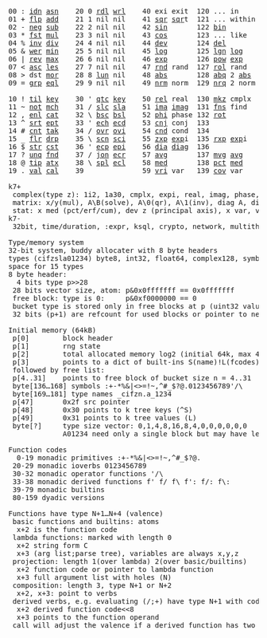 <pre>
00 : <a href="../../blob/master/k.go#L722">idn</a> <a href="../../blob/master/k.go#L3851">asn</a>    20 0 <a href="../../blob/master/k.go#L3503">rdl</a> <a href="../../blob/master/k.go#L3507">wrl</a>    40 exi exit  120 ... in       60 <a href="../../blob/master/k.go#L4143">prm</a>  140
01 + <a href="../../blob/master/k.go#L723">flp</a> <a href="../../blob/master/k.go#L1888">add</a>    21 1 nil nil    41 <a href="../../blob/master/k.go#L1694">sqr</a> <a href="../../blob/master/k.go#L1694">sqr</a>t  121 ... within   61      141
02 - <a href="../../blob/master/k.go#L762">neg</a> <a href="../../blob/master/k.go#L1889">sub</a>    22 2 nil nil    42 <a href="../../blob/master/k.go#L1697">sin</a>       122 <a href="../../blob/master/k.go#L3727">bin</a>          62      142
03 * <a href="../../blob/master/k.go#L765">fst</a> <a href="../../blob/master/k.go#L1890">mul</a>    23 3 nil nil    43 <a href="../../blob/master/k.go#L1700">cos</a>       123 ... like     63      143
04 % <a href="../../blob/master/k.go#L803">inv</a> <a href="../../blob/master/k.go#L1891">div</a>    24 4 nil nil    44 <a href="../../blob/master/k.go#L4740">dev</a>       124 <a href="../../blob/master/k.go#L4110">del</a>          64      144
05 & <a href="../../blob/master/k.go#L806">wer</a> <a href="../../blob/master/k.go#L1892">min</a>    25 5 nil nil    45 <a href="../../blob/master/k.go#L1718">log</a>       125 <a href="../../blob/master/k.go#L1897">lgn</a> <a href="../../blob/master/k.go#L1718">log</a>      65      145
06 | <a href="../../blob/master/k.go#L830">rev</a> <a href="../../blob/master/k.go#L1893">max</a>    26 6 nil nil    46 <a href="../../blob/master/k.go#L1721">exp</a>       126 <a href="../../blob/master/k.go#L1900">pow</a> <a href="../../blob/master/k.go#L1721">exp</a>      66      146
07 < <a href="../../blob/master/k.go#L861">asc</a> <a href="../../blob/master/k.go#L1894">les</a>    27 7 nil nil    47 <a href="../../blob/master/k.go#L4229">rnd</a> rand  127 <a href="../../blob/master/k.go#L4180">rol</a> rand     67      147
08 > dst <a href="../../blob/master/k.go#L1895">mor</a>    28 8 <a href="../../blob/master/k.go#L3513">lun</a> nil    48 <a href="../../blob/master/k.go#L1703">abs</a>       128 <a href="../../blob/master/k.go#L1711">abq</a> 2 <a href="../../blob/master/k.go#L1703">abs</a>    68      148
09 = <a href="../../blob/master/k.go#L879">grp</a> <a href="../../blob/master/k.go#L1896">eql</a>    29 9 nil nil    49 <a href="../../blob/master/k.go#L4317">nrm</a> norm  129 <a href="../../blob/master/k.go#L4318">nrq</a> 2 norm   69      149
                                                                          
10 ! <a href="../../blob/master/k.go#L908">til</a> <a href="../../blob/master/k.go#L1941">key</a>    30 ' <a href="../../blob/master/k.go#L3083">qtc</a> <a href="../../blob/master/k.go#L1941">key</a>    50 <a href="../../blob/master/k.go#L1724">rel</a> real  130 <a href="../../blob/master/k.go#L4663">mkz</a> cmplx    70      150
11 ~ <a href="../../blob/master/k.go#L969">not</a> <a href="../../blob/master/k.go#L1975">mch</a>    31 / <a href="../../blob/master/k.go#L3084">slc</a> <a href="../../blob/master/k.go#L3081">sla</a>    51 <a href="../../blob/master/k.go#L1725">ima</a> <a href="../../blob/master/k.go#L1725">ima</a>g  131 <a href="../../blob/master/k.go#L2451">fns</a> find     71      151
12 , <a href="../../blob/master/k.go#L988">enl</a> <a href="../../blob/master/k.go#L2020">cat</a>    32 \ <a href="../../blob/master/k.go#L3085">bsc</a> <a href="../../blob/master/k.go#L3082">bsl</a>    52 <a href="../../blob/master/k.go#L1726">phi</a> phase 132 <a href="../../blob/master/k.go#L2216">rot</a>          72      152
13 ^ <a href="../../blob/master/k.go#L1006">srt</a> <a href="../../blob/master/k.go#L2128">ept</a>    33 ' <a href="../../blob/master/k.go#L3092">ech</a> <a href="../../blob/master/k.go#L3118">ecd</a>    53 <a href="../../blob/master/k.go#L1754">cnj</a> conj  133              73      153
14 # <a href="../../blob/master/k.go#L1007">cnt</a> <a href="../../blob/master/k.go#L2154">tak</a>    34 / <a href="../../blob/master/k.go#L3215">ovr</a> <a href="../../blob/master/k.go#L3353">ovi</a>    54 <a href="../../blob/master/k.go#L4497">cnd</a> cond  134              74      154
15 _ <a href="../../blob/master/k.go#L1015">flr</a> <a href="../../blob/master/k.go#L2217">drp</a>    35 \ <a href="../../blob/master/k.go#L3274">scn</a> <a href="../../blob/master/k.go#L3386">sci</a>    55 <a href="../../blob/master/k.go#L1812">zxp</a> <a href="../../blob/master/k.go#L1721">exp</a>i  135 <a href="../../blob/master/k.go#L1775">rxp</a> <a href="../../blob/master/k.go#L1721">exp</a>i     75      155
16 $ <a href="../../blob/master/k.go#L1024">str</a> <a href="../../blob/master/k.go#L2321">cst</a>    36 ' <a href="../../blob/master/k.go#L3138">ecp</a> <a href="../../blob/master/k.go#L3167">epi</a>    56 <a href="../../blob/master/k.go#L944">dia</a> <a href="../../blob/master/k.go#L944">dia</a>g  136              76      156
17 ? <a href="../../blob/master/k.go#L1090">unq</a> <a href="../../blob/master/k.go#L2416">fnd</a>    37 / <a href="../../blob/master/k.go#L3636">jon</a> <a href="../../blob/master/k.go#L3187">ecr</a>    57 <a href="../../blob/master/k.go#L4835">avg</a>       137 <a href="../../blob/master/k.go#L4866">mvg</a> <a href="../../blob/master/k.go#L4835">avg</a>      77      157
18 @ <a href="../../blob/master/k.go#L1122">tip</a> <a href="../../blob/master/k.go#L2483">atx</a>    38 \ <a href="../../blob/master/k.go#L3603">spl</a> <a href="../../blob/master/k.go#L3201">ecl</a>    58 <a href="../../blob/master/k.go#L4971">med</a>       138 <a href="../../blob/master/k.go#L4983">pct</a> <a href="../../blob/master/k.go#L4971">med</a>      78      158
19 . <a href="../../blob/master/k.go#L1132">val</a> <a href="../../blob/master/k.go#L2935">cal</a>    39              59 <a href="../../blob/master/k.go#L4766">vri</a> var   139 <a href="../../blob/master/k.go#L4787">cov</a> var      79      15

k7+
 complex(type z): 1i2, 1a30, cmplx, expi, real, imag, phase, conj, rand 3i(binormal)
 matrix: x/y(mul), A\B(solve), A\0(qr), A\1(inv), diag A, diag v, norm, cond
 stat: x med (pct/erf/cum), dev z (principal axis), x var, var z (cov), x avg (cum/win/exp)
k7-
 32bit, time/duration, :expr, ksql, crypto, network, multithread
 
Type/memory system
32-bit system, buddy allocater with 8 byte headers
types (cifzsla01234) byte8, int32, float64, complex128, symbol64, list32, dict64, funcs
space for 15 types
8 byte header:
  4 bits type p>>28
 28 bits vector size, atom: p&0x0fffffff == 0x0fffffff
 free block: type is 0:     p&0xf0000000 == 0
 bucket type is stored only in free blocks at p (uint32 value)
 32 bits (p+1) are refcount for used blocks or pointer to next free

Initial memory (64kB)
 p[0]        block header
 p[1]        rng state
 p[2]        total allocated memory log2 (initial 64k, max 4G) uint32
 p[3]        points to a dict of built-ins S(name)!L(fcodes)
 followed by free list:
 p[4..31]    points to free block of bucket size n = 4..31
 byte[136…168] symbols :+-*%&|<>=!~,^#_$?@.0123456789'/\
 byte[169…181] type names _cifzn.a_1234
 p[47]       0x2f src pointer
 p[48]       0x30 points to k tree keys (^S)
 p[49]       0x31 points to k tree values (L)
 byte[?]     type size vector: 0,1,4,8,16,8,4,0,0,0,0,0,0
             A01234 need only a single block but may have length>0

Function codes
  0-19 monadic primitives :+-*%&|<>=!~,^#_$?@.
 20-29 monadic ioverbs 0123456789
 30-32 monadic operator functions '/\
 33-38 monadic derived functions f' f/ f\ f': f/: f\:
 39-79 monadic builtins
 80-159 dyadic versions

Functions have type N+1…N+4 (valence)
 basic functions and builtins: atoms
  x+2 is the function code
 lambda functions: marked with length 0
  x+2 string form C
  x+3 (arg list;parse tree), variables are always x,y,z
 projection: length 1(over lambda) 2(over basic/builtins)
  x+2 function code or pointer to lambda function
  x+3 full argument list with holes (N)
 composition: length 3, type N+1 or N+2
  x+2, x+3: point to verbs
 derived verbs, e.g. evaluating (/;+) have type N+1 with code > 256
  x+2 derived function code<<8
  x+3 points to the function operand
 call will adjust the valence if a derived function has two arguments

</pre>